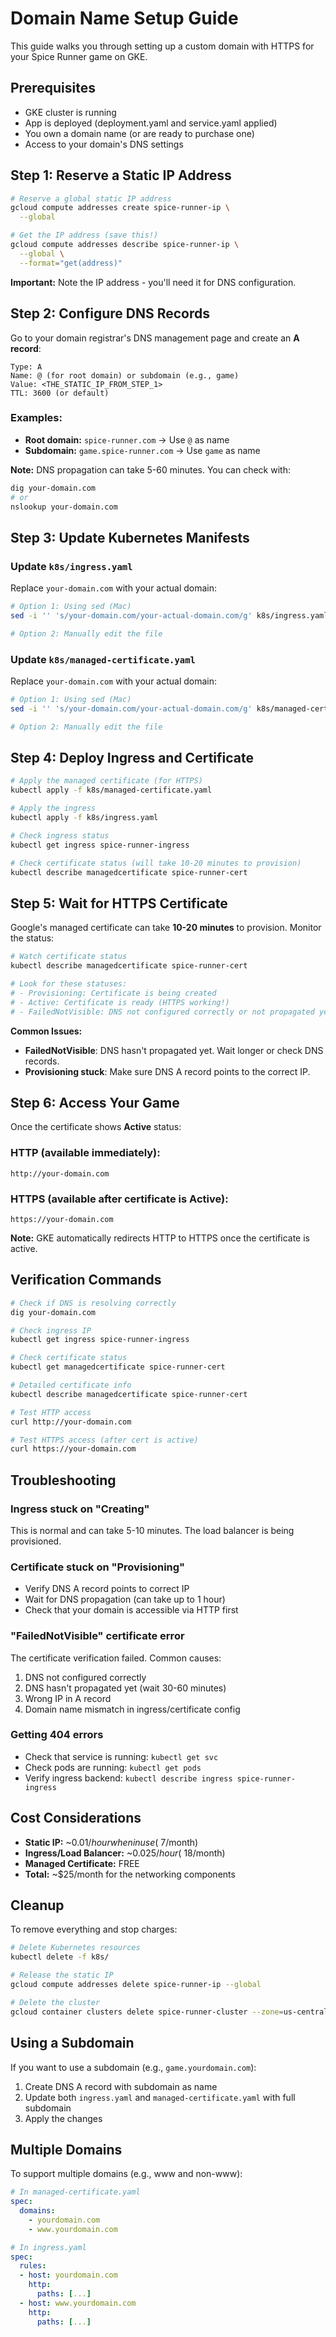 # Domain Name Setup Guide

This guide walks you through setting up a custom domain with HTTPS for your Spice Runner game on GKE.

## Prerequisites

- GKE cluster is running
- App is deployed (deployment.yaml and service.yaml applied)
- You own a domain name (or are ready to purchase one)
- Access to your domain's DNS settings

## Step 1: Reserve a Static IP Address

```bash
# Reserve a global static IP address
gcloud compute addresses create spice-runner-ip \
  --global

# Get the IP address (save this!)
gcloud compute addresses describe spice-runner-ip \
  --global \
  --format="get(address)"
```

**Important:** Note the IP address - you'll need it for DNS configuration.

## Step 2: Configure DNS Records

Go to your domain registrar's DNS management page and create an **A record**:

```
Type: A
Name: @ (for root domain) or subdomain (e.g., game)
Value: <THE_STATIC_IP_FROM_STEP_1>
TTL: 3600 (or default)
```

### Examples:
- **Root domain:** `spice-runner.com` → Use `@` as name
- **Subdomain:** `game.spice-runner.com` → Use `game` as name

**Note:** DNS propagation can take 5-60 minutes. You can check with:
```bash
dig your-domain.com
# or
nslookup your-domain.com
```

## Step 3: Update Kubernetes Manifests

### Update `k8s/ingress.yaml`

Replace `your-domain.com` with your actual domain:

```bash
# Option 1: Using sed (Mac)
sed -i '' 's/your-domain.com/your-actual-domain.com/g' k8s/ingress.yaml

# Option 2: Manually edit the file
```

### Update `k8s/managed-certificate.yaml`

Replace `your-domain.com` with your actual domain:

```bash
# Option 1: Using sed (Mac)
sed -i '' 's/your-domain.com/your-actual-domain.com/g' k8s/managed-certificate.yaml

# Option 2: Manually edit the file
```

## Step 4: Deploy Ingress and Certificate

```bash
# Apply the managed certificate (for HTTPS)
kubectl apply -f k8s/managed-certificate.yaml

# Apply the ingress
kubectl apply -f k8s/ingress.yaml

# Check ingress status
kubectl get ingress spice-runner-ingress

# Check certificate status (will take 10-20 minutes to provision)
kubectl describe managedcertificate spice-runner-cert
```

## Step 5: Wait for HTTPS Certificate

Google's managed certificate can take **10-20 minutes** to provision. Monitor the status:

```bash
# Watch certificate status
kubectl describe managedcertificate spice-runner-cert

# Look for these statuses:
# - Provisioning: Certificate is being created
# - Active: Certificate is ready (HTTPS working!)
# - FailedNotVisible: DNS not configured correctly or not propagated yet
```

**Common Issues:**
- **FailedNotVisible**: DNS hasn't propagated yet. Wait longer or check DNS records.
- **Provisioning stuck**: Make sure DNS A record points to the correct IP.

## Step 6: Access Your Game

Once the certificate shows **Active** status:

### HTTP (available immediately):
```
http://your-domain.com
```

### HTTPS (available after certificate is Active):
```
https://your-domain.com
```

**Note:** GKE automatically redirects HTTP to HTTPS once the certificate is active.

## Verification Commands

```bash
# Check if DNS is resolving correctly
dig your-domain.com

# Check ingress IP
kubectl get ingress spice-runner-ingress

# Check certificate status
kubectl get managedcertificate spice-runner-cert

# Detailed certificate info
kubectl describe managedcertificate spice-runner-cert

# Test HTTP access
curl http://your-domain.com

# Test HTTPS access (after cert is active)
curl https://your-domain.com
```

## Troubleshooting

### Ingress stuck on "Creating"
This is normal and can take 5-10 minutes. The load balancer is being provisioned.

### Certificate stuck on "Provisioning"
- Verify DNS A record points to correct IP
- Wait for DNS propagation (can take up to 1 hour)
- Check that your domain is accessible via HTTP first

### "FailedNotVisible" certificate error
The certificate verification failed. Common causes:
1. DNS not configured correctly
2. DNS hasn't propagated yet (wait 30-60 minutes)
3. Wrong IP in A record
4. Domain name mismatch in ingress/certificate config

### Getting 404 errors
- Check that service is running: `kubectl get svc`
- Check pods are running: `kubectl get pods`
- Verify ingress backend: `kubectl describe ingress spice-runner-ingress`

## Cost Considerations

- **Static IP:** ~$0.01/hour when in use (~$7/month)
- **Ingress/Load Balancer:** ~$0.025/hour (~$18/month)
- **Managed Certificate:** FREE
- **Total:** ~$25/month for the networking components

## Cleanup

To remove everything and stop charges:

```bash
# Delete Kubernetes resources
kubectl delete -f k8s/

# Release the static IP
gcloud compute addresses delete spice-runner-ip --global

# Delete the cluster
gcloud container clusters delete spice-runner-cluster --zone=us-central1-a
```

## Using a Subdomain

If you want to use a subdomain (e.g., `game.yourdomain.com`):

1. Create DNS A record with subdomain as name
2. Update both `ingress.yaml` and `managed-certificate.yaml` with full subdomain
3. Apply the changes

## Multiple Domains

To support multiple domains (e.g., www and non-www):

```yaml
# In managed-certificate.yaml
spec:
  domains:
    - yourdomain.com
    - www.yourdomain.com

# In ingress.yaml
spec:
  rules:
  - host: yourdomain.com
    http:
      paths: [...]
  - host: www.yourdomain.com
    http:
      paths: [...]
```

